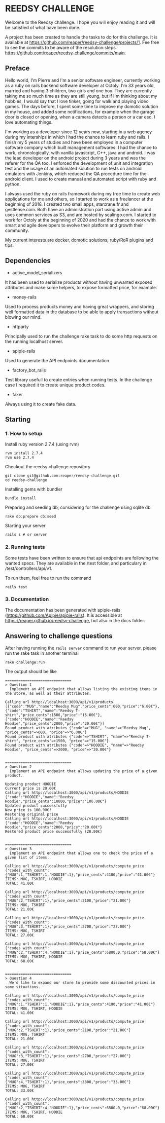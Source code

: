 # REEDSY CHALLENGE

Welcome to the Reedsy challenge.
I hope you will enjoy reading it and will be satisfied of what have been done.

A project has been created to handle the tasks to do for this challenge. It is available at https://github.com/reaper/reedsy-challenge/projects/1.
Fee free to see the commits to be aware of the resolution steps https://github.com/reaper/reedsy-challenge/commits/main.

## Preface

Hello world, I'm Pierre and I'm a senior software engineer, currently working as a ruby on rails backend software developer at Octoly. I'm 33 years old, married and having 3 children, two girls and one boy. They are currently taking me so much time as they are still young, but if I'm thinking about my hobbies, I would say that I love tinker, going for walk and playing video games. The days before, I spent some time to improve my domotic solution in my house, and added some notifications, for example when the garage door is closed or opening, when a camera detects a person or a car eso. I love automating things.

I'm working as a developer since 12 years now, starting in a web agency during my interships in which I had the chance to learn ruby and rails. I finish my 5 years of studies and have been employed in a computer software company which built management softwares. I had the chance to work, chronologically, with vanilla javascript, C++, java and android. I was the lead developer on the android project during 3 years and was the referer for the QA too. I enforced the development of unit and integration test and the usage of an automated solution to run tests on android emulators with Jenkins, which reduced the QA procedure time for the android client. I used to create manual and automated script with ruby and python.

I always used the ruby on rails framework during my free time to create web applications for me and others, so I started to work as a freelancer at the beginning of 2018. I created two small apps, starcrane.fr and gestlease.com. Both have an administration part using active admin and uses common services as S3, and are hosted by scalingo.com.
I started to work for Octoly at the beginning of 2020 and had the chance to work with smart and agile developers to evolve their platform and growth their community.

My current interests are docker, domotic solutions, ruby/RoR plugins and tips.


## Dependencies

- active_model_serializers

It has been used to serialize products without having unwanted exposed attributes and make some helpers, to expose formatted price, for example.

- money-rails

Used to process products money and having great wrappers, and storing well formatted data in the database to be able to apply transactions without blowing our mind.

- httparty

Principally used to run the challenge rake task to do some http requests on the running localhost server.

- apipie-rails

Used to generate the API endpoints documentation

- factory_bot_rails

Test library usefull to create entries when running tests. In the challenge case I required it to create unique product codes.

- faker

Always using it to create fake data.

## Starting
### 1. How to setup

Install ruby version 2.7.4 (using rvm)
```
rvm install 2.7.4
rvm use 2.7.4
```

Checkout the reedsy challenge repository
```
git clone git@github.com:reaper/reedsy-challenge.git
cd reedsy-challenge
```

Installing gems with bundler
```
bundle install
```

Preparing and seeding db, considering for the challenge using sqlite db
```
rake db:prepare db:seed
```

Starting your server
```
rails s # or server
```

### 2. Running tests

Some tests have been written to ensure that api endpoints are following the wanted specs.
They are available in the /test folder, and particulary in /test/controllers/api/v1.

To run them, feel free to run the command
```
rails test
```

### 3. Documentation

The documentation has been generated with apipie-rails (https://github.com/Apipie/apipie-rails).
It is accessible at https://reaper.github.io/reedsy-challenge, but also in the docs folder.

## Answering to challenge questions

After having running the ```rails server``` command to run your server, please run the rake task in another terminal
```
rake challenge:run
```

The output should be like
```
==============================
> Question 1
  Implement an API endpoint that allows listing the existing items in the store, as well as their attributes.

Calling url http://localhost:3000/api/v1/products
[{"code":"MUG","name":"Reedsy Mug","price_cents":600,"price":"6.00€"},{"code":"TSHIRT","name":"Reedsy T-shirt","price_cents":1500,"price":"15.00€"},{"code":"HOODIE","name":"Reedsy Hoodie","price_cents":2000,"price":"20.00€"}]
Found product with atributes {"code"=>"MUG", "name"=>"Reedsy Mug", "price_cents"=>600, "price"=>"6.00€"}
Found product with atributes {"code"=>"TSHIRT", "name"=>"Reedsy T-shirt", "price_cents"=>1500, "price"=>"15.00€"}
Found product with atributes {"code"=>"HOODIE", "name"=>"Reedsy Hoodie", "price_cents"=>2000, "price"=>"20.00€"}


==============================
> Question 2
  Implement an API endpoint that allows updating the price of a given product.

Updating product HOODIE
Current price is 20.00€
Calling url http://localhost:3000/api/v1/products/HOODIE
{"code":"HOODIE","name":"Reedsy Hoodie","price_cents":10000,"price":"100.00€"}
Updated product successfully
New price is 100.00€!
Restoring original price
Calling url http://localhost:3000/api/v1/products/HOODIE
{"code":"HOODIE","name":"Reedsy Hoodie","price_cents":2000,"price":"20.00€"}
Restored product price successfully (20.00€)


==============================
> Question 3
  Implement an API endpoint that allows one to check the price of a given list of items.

Calling url http://localhost:3000/api/v1/products/compute_price
{"codes_with_count":{"MUG":1,"TSHIRT":1,"HOODIE":1},"price_cents":4100,"price":"41.00€"}
ITEMS: MUG, TSHIRT, HOODIE
TOTAL: 41.00€

Calling url http://localhost:3000/api/v1/products/compute_price
{"codes_with_count":{"MUG":2,"TSHIRT":1},"price_cents":2100,"price":"21.00€"}
ITEMS: MUG, TSHIRT
TOTAL: 21.00€

Calling url http://localhost:3000/api/v1/products/compute_price
{"codes_with_count":{"MUG":3,"TSHIRT":1},"price_cents":2700,"price":"27.00€"}
ITEMS: MUG, TSHIRT
TOTAL: 27.00€

Calling url http://localhost:3000/api/v1/products/compute_price
{"codes_with_count":{"MUG":2,"TSHIRT":4,"HOODIE":1},"price_cents":6800.0,"price":"68.00€"}
ITEMS: MUG, TSHIRT, HOODIE
TOTAL: 68.00€


==============================
> Question 4
  We'd like to expand our store to provide some discounted prices in some situations.

Calling url http://localhost:3000/api/v1/products/compute_price
{"codes_with_count":{"MUG":1,"TSHIRT":1,"HOODIE":1},"price_cents":4100,"price":"41.00€"}
ITEMS: MUG, TSHIRT, HOODIE
TOTAL: 41.00€

Calling url http://localhost:3000/api/v1/products/compute_price
{"codes_with_count":{"MUG":2,"TSHIRT":1},"price_cents":2100,"price":"21.00€"}
ITEMS: MUG, TSHIRT
TOTAL: 21.00€

Calling url http://localhost:3000/api/v1/products/compute_price
{"codes_with_count":{"MUG":3,"TSHIRT":1},"price_cents":2700,"price":"27.00€"}
ITEMS: MUG, TSHIRT
TOTAL: 27.00€

Calling url http://localhost:3000/api/v1/products/compute_price
{"codes_with_count":{"MUG":4,"TSHIRT":1},"price_cents":3300,"price":"33.00€"}
ITEMS: MUG, TSHIRT
TOTAL: 33.00€

Calling url http://localhost:3000/api/v1/products/compute_price
{"codes_with_count":{"MUG":2,"TSHIRT":4,"HOODIE":1},"price_cents":6800.0,"price":"68.00€"}
ITEMS: MUG, TSHIRT, HOODIE
TOTAL: 68.00€
```
